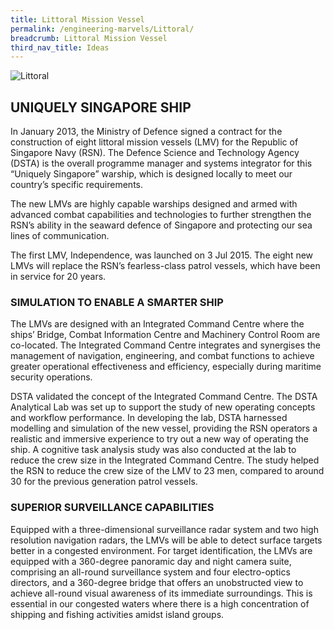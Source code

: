 ```yaml
---
title: Littoral Mission Vessel
permalink: /engineering-marvels/Littoral/
breadcrumb: Littoral Mission Vessel
third_nav_title: Ideas
---
```




![Littoral](/images/Littoral.jpg)

## UNIQUELY SINGAPORE SHIP

In January 2013, the Ministry of Defence signed a contract for the construction of eight littoral mission vessels (LMV) for the Republic of Singapore Navy (RSN). The Defence Science and Technology Agency (DSTA) is the overall programme manager and systems integrator for this “Uniquely Singapore” warship, which is designed locally to meet our country’s specific requirements.

The new LMVs are highly capable warships designed and armed with advanced combat capabilities and technologies to further strengthen the RSN’s ability in the seaward defence of Singapore and protecting our sea lines of communication.

The first LMV, Independence, was launched on 3 Jul 2015. The eight new LMVs will replace the RSN’s fearless-class patrol vessels, which have been in service for 20 years.

### SIMULATION TO ENABLE A SMARTER SHIP
The LMVs are designed with an Integrated Command Centre where the ships’ Bridge, Combat Information Centre and Machinery Control Room are co-located. The Integrated Command Centre integrates and synergises the management of navigation, engineering, and combat functions to achieve greater operational effectiveness and efficiency, especially during maritime security operations.

DSTA validated the concept of the Integrated Command Centre. The DSTA Analytical Lab was set up to support the study of new operating concepts and workflow performance. In developing the lab, DSTA harnessed modelling and simulation of the new vessel, providing the RSN operators a realistic and immersive experience to try out a new way of operating the ship. A cognitive task analysis study was also conducted at the lab to reduce the crew size in the Integrated Command Centre. The study helped the RSN to reduce the crew size of the LMV to 23 men, compared to around 30 for the previous generation patrol vessels.

### SUPERIOR SURVEILLANCE CAPABILITIES
Equipped with a three-dimensional surveillance radar system and two high resolution navigation radars, the LMVs will be able to detect surface targets better in a congested environment. For target identification, the LMVs are equipped with a 360-degree panoramic day and night camera suite, comprising an all-round surveillance system and four electro-optics directors, and a 360-degree bridge that offers an unobstructed view to achieve all-round visual awareness of its immediate surroundings. This is essential in our congested waters where there is a high concentration of shipping and fishing activities amidst island groups.


